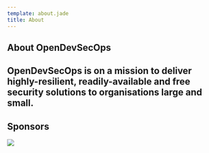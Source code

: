 ```yaml
---
template: about.jade
title: About
---
```


<section class="b1 wh cc">
    <div class="ct mw600">
        <h1>About OpenDevSecOps</h1>
        <h2 class="fw100">OpenDevSecOps is on a mission to deliver highly-resilient, readily-available and free security solutions to organisations large and small.</h2>
    </div>
</section>

<section class="hero">
    <div>
        <h2 class="fw100">Sponsors</h2>
        <a class="icon" href="https://websecurify.com" target="_blank"><img class="s64" src="/images/logo.websecurify.svg"/></a>
    </div>
</section>
